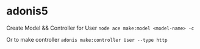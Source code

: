 # adonis5

Create Model && Controller for User
`node ace make:model <model-name> -c`

Or to make controller `adonis make:controller User --type http`
